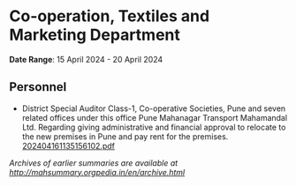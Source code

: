 # Co-operation, Textiles and Marketing Department

**Date Range**: 15 April 2024 - 20 April 2024


## Personnel
- District Special Auditor Class-1, Co-operative Societies, Pune and seven related offices under this office Pune Mahanagar Transport Mahamandal Ltd. Regarding giving administrative and financial approval to relocate to the new premises in Pune and pay rent for the premises.\
  [202404161135156102.pdf](https://gr.maharashtra.gov.in/Site/Upload/Government%20Resolutions/English/202404161135156102.pdf)


*Archives of earlier summaries are available at http://mahsummary.orgpedia.in/en/archive.html*